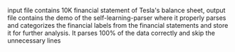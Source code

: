 input file contains 10K financial statement of Tesla's balance sheet,
output file contains the demo of the self-learning-parser where it properly parses and categorizes the financial labels from the financial statements
and store it for further analysis. It parses 100% of the data correctly and skip the unnecessary lines
